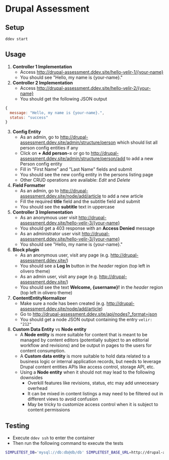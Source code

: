 # Drupal Assessment

## Setup

```
ddev start
```

## Usage

1. **Controller 1 Implementation**
   - Access http://drupal-assessment.ddev.site/hello-velir-1/{your-name}
   - You should see "Hello, my name is {your-name}."
2. **Controller 2 Implementation**
   - Access http://drupal-assessment.ddev.site/hello-velir-2/{your-name}
   - You should get the following JSON output
```javascript
{
  message: "Hello, my name is {your-name}.",
  status: "success"
}
```
3. **Config Entity**
   - As an admin, go to http://drupal-assessment.ddev.site/admin/structure/person which should list all person config entities if any
   - Click on **+ Add person-=** or go to http://drupal-assessment.ddev.site/admin/structure/person/add to add a new Person config entity
   - Fill in "First Name" and "Last Name" fields and submit
   - You should see the new config entity in the persons listing page
   - Other CRUD operations are available: *Edit* and *Delete*
4. **Field Formatter**
   - As an admin, go to http://drupal-assessment.ddev.site/node/add/article to add a new article
   - Fill the required **title** field and the subtitle field and submit
   - You should see the **subtitle** text in uppercase
5. **Controller 3 Implementation**
   - As an anonymous user visit http://drupal-assessment.ddev.site/hello-velir-3/{your-name}
   - You should get a 403 response with an **Access Denied** message
   - As an administrator user visit http://drupal-assessment.ddev.site/hello-velir-3/{your-name}
   - You should see "Hello, my name is {your-name}."
6. **Block plugin**
   - As an anonymous user, visit any page (e.g. http://drupal-assessment.ddev.site/)
   - You should see a **Log In** button in the *header* region (top left in olivero theme)
   - As an admin user, visit any page (e.g. http://drupal-assessment.ddev.site/)
   - You should see the text **Welcome, {username}!** in the *header* region (top left in olivero theme)
7. **ContentEntityNormalizer**
   - Make sure a node has been created (e.g. http://drupal-assessment.ddev.site/node/add/article)
   - Go to http://drupal-assessment.ddev.site/api/nodes?_format=json
   - You should get a node JSON output containing the entry `velir: "212"`
8. **Custom Data Entity** vs **Node entity**
   - A **Node entity** is more suitable for content that is meant to be managed by content editors (potentially subject to an editorial workflow and revisions) and be output in pages to the users for content consumption.
   - A **Custom data entity** is more suitable to hold data related to a business logic or internal application records, but needs to leverage Drupal content entities APIs like access control, storage API, etc.
   - Using a **Node entity** when it should not may lead to the following downsides
     -  Overkill features like revisions, status, etc may add unnecesary overhead
     -  It can be mixed in content listings a may need to be filtered out in different views to avoid confusion
     -  May be tricky to customize access control when it is subject to content permissions

## Testing

* Execute `ddev ssh` to enter the container
* Then run the following command to execute the tests
```bash
SIMPLETEST_DB='mysql://db:db@db/db' SIMPLETEST_BASE_URL=http://drupal-assessment.ddev.site vendor/bin/phpunit --configuration web/core/phpunit.xml.dist web/modules/custom/custom_module
```
